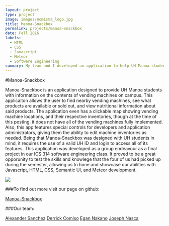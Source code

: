 ```yaml
---
layout: project
type: project
image: images/nomisma_logo.jpg
title: Manoa-Snackbox
permalink: projects/manoa-snackbox
date: Fall 2016
labels:
  - HTML
  - CSS
  - Javascript
  - Meteor
  - Software Engineering
summary: My team and I developed an application to help UH Manoa students with their snack food needs.
---
```

#Manoa-Snackbox

Manoa-Snackbox is an application designed to provide UH Manoa students with information on the contents of vending machines on campus. 
This applicaiton allows the user to find nearby vending machines, see what products are available or sold out, and view nutritional information about said products.
The application even has a clickable map showing vending machine locations, and their respective inventories, though at the time of this posting, it does not have all of the vending machines fully implemented. 
Also, this app features special controls for developers and application administrators, giving them the ability to edit machine inventories as needed. 
Being that Manoa-Snackbox was designed with UH students in mind, it requires the use of a valid UH ID and login to access all of its features. 
This application was developed as a group endeavour as a final project in our ICS 314 software engineering class. 
It proved to be a great opporunity to test the skills and knowlege that the four of us had picked up during the semester, allowing us to hone and showcase our abilities with Javascript, HTML, CSS, Semantic UI, and Meteor development. 

![](https://github.com/uhvending/uhvending.github.io/blob/master/screenshots/homescreen.png)

###To find out more visit our page on github:

<i class="large github icon"></i>[Manoa-Snackbox](https://manoa-snackbox.github.io/)

###Our team:

[Alexander Sanchez](https://github.com/amsanchez93)
[Derrick Comiso](https://github.com/derrick-comiso)
[Egan Nakano](https://github.com/Enakano)
[Joseph Nasca](https://github.com/jnasca)
